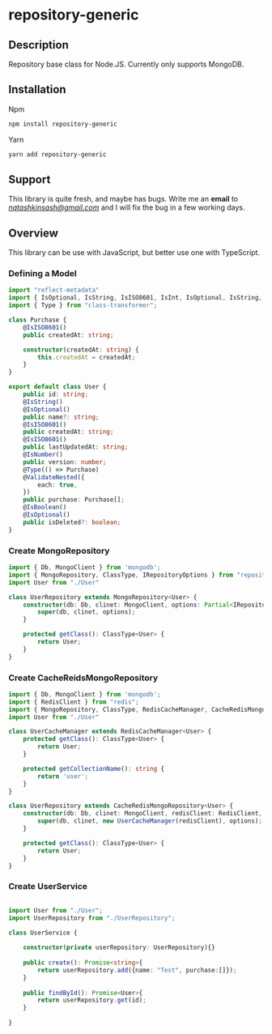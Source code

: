 # repository-generic

## Description

Repository base class for Node.JS. Currently only supports MongoDB.

## Installation

Npm
```bash
npm install repository-generic
```

Yarn
```bash
yarn add repository-generic
```

## Support

This library is quite fresh, and maybe has bugs. Write me an **email** to *natashkinsash@gmail.com* and I will fix the bug in a few working days.


## Overview

This library can be use with JavaScript, but better use one with TypeScript.

### Defining a Model

```typescript
import "reflect-metadata"
import { IsOptional, IsString, IsISO8601, IsInt, IsOptional, IsString, ValidateNested, IsBoolean, IsNumber } from 'class-validator';
import { Type } from "class-transformer";

class Purchase {
    @IsISO8601()
    public createdAt: string;

    constructor(createdAt: string) {
        this.createdAt = createdAt;
    }
}

export default class User {
    public id: string;
    @IsString()
    @IsOptional()
    public name?: string;
    @IsISO8601()
    public createdAt: string;
    @IsISO8601()
    public lastUpdatedAt: string;
    @IsNumber()
    public version: number;
    @Type(() => Purchase)
    @ValidateNested({
        each: true,
    })
    public purchase: Purchase[];
    @IsBoolean()
    @IsOptional()
    public isDeleted?: boolean;
}
```

### Create MongoRepository

```typescript
import { Db, MongoClient } from 'mongodb';
import { MongoRepository, ClassType, IRepositoryOptions } from "repository-generic";
import User from "./User"

class UserRepository extends MongoRepository<User> {
    constructor(db: Db, clinet: MongoClient, options: Partial<IRepositoryOptions>) {
        super(db, clinet, options);
    }

    protected getClass(): ClassType<User> {
        return User;
    }
}

```

### Create CacheReidsMongoRepository

```typescript
import { Db, MongoClient } from 'mongodb';
import { RedisClient } from "redis";
import { MongoRepository, ClassType, RedisCacheManager, CacheRedisMongoRepository, IRepositoryOptions } from "repository-generic";
import User from "./User"

class UserCacheManager extends RedisCacheManager<User> {
    protected getClass(): ClassType<User> {
        return User;
    }

    protected getCollectionName(): string {
        return 'user';
    }
}

class UserRepository extends CacheRedisMongoRepository<User> {
    constructor(db: Db, clinet: MongoClient, redisClient: RedisClient, options: Partial<IRepositoryOptions>) {
        super(db, clinet, new UserCacheManager(redisClient), options);
    }

    protected getClass(): ClassType<User> {
        return User;
    }
}

```


### Create UserService

```typescript

import User from "./User";
import UserRepository from "./UserRepository";

class UserService {
    
    constructor(private userRepository: UserRepository){}
    
    public create(): Promise<string>{
        return userRepository.add({name: "Test", purchase:[]});
    }
    
    public findById(): Promise<User>{
        return userRepository.get(id);
    }
    
}
```


```
